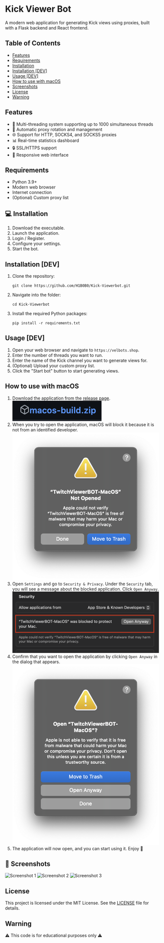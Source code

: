 # Kick Viewer Bot

A modern web application for generating Kick views using proxies, built with a Flask backend and React frontend.

## Table of Contents

- [Features](#features)
- [Requirements](#requirements)
- [Installation](#installation)
- [Installation [DEV]](#installation-dev)
- [Usage [DEV]](#usage-dev)
- [How to use with macOS](#how-to-use-with-macos)
- [Screenshots](#screenshots)
- [License](#license)
- [Warning](#warning)

## Features

- 🚀 Multi-threading system supporting up to 1000 simultaneous threads
- 🔄 Automatic proxy rotation and management
- 🌐 Support for HTTP, SOCKS4, and SOCKS5 proxies
- 📊 Real-time statistics dashboard
- 🔒 SSL/HTTPS support
- 📱 Responsive web interface

## Requirements

- Python 3.9+
- Modern web browser
- Internet connection
- (Optional) Custom proxy list

## 💻 Installation

1. Download the executable.
2. Launch the application.
3. Login / Register.
4. Configure your settings.
5. Start the bot.

## Installation [DEV]

1. Clone the repository:
   ```shell
   git clone https://github.com/H1B0B0/Kick-Viewerbot.git
   ```
2. Navigate into the folder:
   ```shell
   cd Kick-Viewerbot
   ```
3. Install the required Python packages:
   ```shell
   pip install -r requirements.txt
   ```

## Usage [DEV]

1. Open your web browser and navigate to `https://velbots.shop`.
2. Enter the number of threads you want to run.
3. Enter the name of the Kick channel you want to generate views for.
4. (Optional) Upload your custom proxy list.
5. Click the "Start bot" button to start generating views.

## How to use with macOS

1. Download the application from the [release page](https://github.com/H1B0B0/Kick-Viewerbot/releases).
   ![macOS version](./images/macos_file.png)
2. When you try to open the application, macOS will block it because it is not from an identified developer.
   ![macOS block message](./images/macos_block.png)
3. Open `Settings` and go to `Security & Privacy`. Under the `Security` tab, you will see a message about the blocked application. Click `Open Anyway`.
   ![Enable macOS application](images/enable_macos.png)
4. Confirm that you want to open the application by clicking `Open Anyway` in the dialog that appears.
   ![Execute the app](./images/use_macos.png)
5. The application will now open, and you can start using it. Enjoy 🚀

## 📸 Screenshots

![Screenshot 1](https://github.com/user-attachments/assets/c292df62-3bde-4240-93c3-a83f573af90e)
![Screenshot 2](https://github.com/user-attachments/assets/ff64062e-7b30-4b14-9faf-0f798197222f)
![Screenshot 3](https://github.com/user-attachments/assets/349d778e-310a-4899-9667-8e1da2893fa8)

## License

This project is licensed under the MIT License. See the [LICENSE](LICENSE) file for details.

## Warning

⚠ This code is for educational purposes only ⚠
